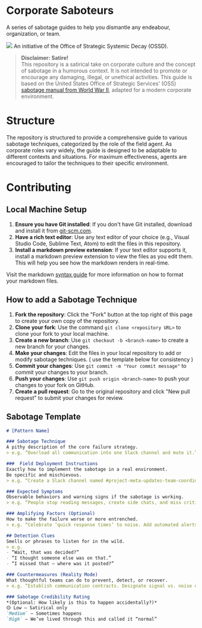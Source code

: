 # Corporate Saboteurs

A series of sabotage guides to help you dismantle any endeabour, organization, or team.

![](ossd_logo_trans.png)
An initiative of the Office of Strategic Systemic Decay (OSSD).


> **Disclaimer: Satire!**  
> This repository is a satirical take on corporate culture and the concept of sabotage in a humorous context. It is not intended to promote or encourage any damaging, illegal, or unethical activities. This guide is based on the United States Office of Strategic Services' (OSS) [sabotage manual from World War II](https://www.gutenberg.org/ebooks/26184), adapted for a modern corporate environment.

# Structure

The repository is structured to provide a comprehensive guide to various sabotage techniques, categorized by the role of the field agent. As corporate roles vary widely, the guide is designed to be adaptable to different contexts and situations. For maximum effectiveness, agents are encouraged to tailor the techniques to their specific environment.

# Contributing

## Local Machine Setup

1. **Ensure you have Git installed**: If you don't have Git installed, download and install it from [git-scm.com](https://git-scm.com/).
2. **Have a rich text editor**: Use any text editor of your choice (e.g., Visual Studio Code, Sublime Text, Atom) to edit the files in this repository.
3. **Install a markdown preview extension**: If your text editor supports it, install a markdown preview extension to view the files as you edit them. This will help you see how the markdown renders in real-time.

Visit the markdown [syntax guide](https://www.markdownguide.org/basic-syntax/) for more information on how to format your markdown files.

## How to add a Sabotage Technique

1. **Fork the repository**: Click the "Fork" button at the top right of this page to create your own copy of the repository.
2. **Clone your fork**: Use the command `git clone <repository URL>` to clone your fork to your local machine.
3. **Create a new branch**: Use `git checkout -b <branch-name>` to create a new branch for your changes.
4. **Make your changes**: Edit the files in your local repository to add or modify sabotage techniques. ( use the template below for consistency )
5. **Commit your changes**: Use `git commit -m "Your commit message"` to commit your changes to your branch.
6. **Push your changes**: Use `git push origin <branch-name>` to push your changes to your fork on GitHub.
7. **Create a pull request**: Go to the original repository and click "New pull request" to submit your changes for review.


## Sabotage Template

```markdown
# [Pattern Name]

### Sabotage Technique  
A pithy description of the core failure strategy.  
> e.g. “Overload all communication into one Slack channel and mute it.”

###  Field Deployment Instructions  
Exactly how to implement the sabotage in a real environment.  
Be specific and mischievous.  
> e.g. “Create a Slack channel named #project-meta-updates-team-coordination. Add everyone. Pin 32 threads. Never summarize decisions.”

### Expected Symptoms  
Observable behaviors and warning signs if the sabotage is working.  
> e.g. “People stop reading messages, create side chats, and miss critical updates. Tensions rise over ‘who knew what, when.’”

### Amplifying Factors (Optional)  
How to make the failure worse or more entrenched.  
> e.g. “Celebrate ‘quick response times’ to noise. Add automated alerts to the same channel. Discourage questions.”

## Detection Clues  
Smells or phrases to listen for in the wild.  
> e.g.  
- “Wait, that was decided?”  
- “I thought someone else was on that.”  
- “I missed that — where was it posted?”

### Countermeasures (Reality Mode)  
What thoughtful teams can do to prevent, detect, or recover.  
> e.g. “Establish communication contracts. Designate signal vs. noise channels. Use short, human summaries weekly.”

### Sabotage Credibility Rating  
*(Optional: How likely is this to happen accidentally?)*  
🟡 Low – Satirical only  
`Medium` – Sometimes happens  
`High` – We’ve lived through this and called it “normal”
```


